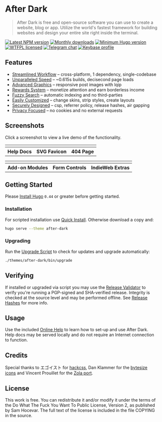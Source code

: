 # After Dark

> After Dark is free and open-source software you can use to create a website, blog or app. Utilize the world's fastest framework for building websites and design your entire site right inside the terminal.

[![Latest NPM version](https://img.shields.io/npm/v/after-dark.svg?style=flat-square)](https://www.npmjs.com/package/after-dark)
[![Monthly downloads](https://img.shields.io/npm/dm/after-dark.svg?style=flat-square)](https://www.npmjs.com/package/after-dark)
[![Minimum Hugo version](https://img.shields.io/badge/hugo->%3D%200.44-FF4088.svg?style=flat-square)](https://gohugo.io)
[![WTFPL licensed](https://img.shields.io/npm/l/after-dark.svg?style=flat-square&longCache=true)](https://git.habd.as/comfusion/after-dark/src/branch/master/COPYING)
[![Telegram chat](https://img.shields.io/badge/chat-telegram-32AFED.svg?style=flat-square&longCache=true)](https://t.me/comfusion)
[![Keybase profile](https://img.shields.io/badge/pm-keybase-4c8eff.svg?style=flat-square&longCache=true)](https://keybase.io/jhabdas)

## Features

- [Streamlined Workflow](https://after-dark.habd.as/#feature-workflow) – cross-platform, 1 dependency, single-codebase
- [Unparalleled Speed](https://after-dark.habd.as/#feature-speed) – ~0.615s builds, decisecond page loads
- [Advanced Graphics](https://after-dark.habd.as/#feature-graphics) – responsive post images with lqip
- [Rewards System](https://after-dark.habd.as/#feature-rewards) – monetize attention and earn borderless income
- [Fuzzy Search](https://after-dark.habd.as/#feature-search) – automatic indexing and no third-parties
- [Easily Customized](https://after-dark.habd.as/#feature-customize) – change skins, strip styles, create layouts
- [Securely Designed](https://after-dark.habd.as/#feature-security) – csp, referrer policy, release hashes, air gapping
- [Privacy Focused](https://after-dark.habd.as/#feature-privacy) – no cookies and no external requests

## Screenshots

Click a screenshot to view a live demo of the functionality.

<table>
  <tr>
    <td>
      <a href="https://after-dark.habd.as/">
        <img alt src="https://after-dark.habd.as/images/screenshots/after-dark-v6.15.0-homepage-fs8.png">
      </a>
    </td>
    <td>
      <a href="https://after-dark.habd.as/feature/svg-favicon/">
        <img alt src="https://after-dark.habd.as/images/screenshots/feature-online-help-fs8.png">
      </a>
    </td>
    <td>
      <a href="https://after-dark.habd.as/404.html">
        <img alt src="https://after-dark.habd.as/images/screenshots/feature-error-page-fs8.png">
      </a>
    </td>
  </tr>
  <tr>
    <th scope="col"><center>Help Docs</center></th>
    <th scope="col"><center>SVG Favicon</center></th>
    <th scope="col"><center>404 Page</center></th>
  </tr>
</table>

<table>
  <tr>
    <td>
      <a href="https://after-dark.habd.as/module/toxic-swamp/">
        <img alt src="https://after-dark.habd.as/images/screenshots/module-toxic-swamp-fs8.png">
      </a>
    </td>
    <td>
      <a href="https://after-dark.habd.as/shortcode/button/">
        <img alt src="https://after-dark.habd.as/images/screenshots/shortcode-button-fs8.png">
      </a>
    </td>
    <td>
      <a href="https://after-dark.habd.as/extra/high-tea/">
        <img alt src="https://after-dark.habd.as/images/screenshots/extra-high-tea-fs8.png">
      </a>
    </td>
  </tr>
  <tr>
    <th scope="col"><center>Add-on Modules</center></th>
    <th scope="col"><center>Form Controls</center></th>
    <th scope="col"><center>IndieWeb Extras</center></th>
  </tr>
</table>

## Getting Started

Please [Install Hugo](https://gohugo.io/getting-started/installing) `0.44` or greater before getting started.

### Installation

For scripted installation use [Quick Install](https://after-dark.habd.as/feature/quick-install/). Otherwise download a copy and:

```sh
hugo serve --theme after-dark
```

### Upgrading

Run the [Upgrade Script](https://after-dark.habd.as/feature/upgrade-script/) to check for updates and upgrade automatically:

```sh
./themes/after-dark/bin/upgrade
```

## Verifying

If installed or upgraded via script you may use the [Release Validator](https://after-dark.habd.as/validate/) to verify you're running a PGP-signed and SHA-verified release. Integrity is checked at the source level and may be performed offline. See [Release Hashes](https://after-dark.habd.as/feature/release-hashes/) for more info.

## Usage

Use the included [Online Help](https://after-dark.habd.as/feature/online-help/) to learn how to set-up and use After Dark. Help docs may be served locally and do not require an Internet connection to function.

## Credits

Special thanks to エゴイスト for [hackcss](https://git.habd.as/comfusion/hack), Dan Klammer for the [bytesize icons](https://git.habd.as/comfusion/bytesize-icons) and Vincent Prouillet for the [Zola port](https://www.getzola.org/themes/after-dark/).

## License

This work is free. You can redistribute it and/or modify it under the
terms of the Do What The Fuck You Want To Public License, Version 2,
as published by Sam Hocevar. The full text of the license is included in the file COPYING in the source.
